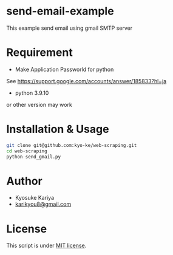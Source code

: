 # send-email-example
 
 This example send email using gmail SMTP server 

 
# Requirement
 
* Make Application Passworld for python 

See https://support.google.com/accounts/answer/185833?hl=ja

* python 3.9.10

or other version may work


# Installation & Usage
 
 
```bash
git clone git@github.com:kyo-ke/web-scraping.git
cd web-scraping
python send_gmail.py
```
 
 
# Author
 
* Kyosuke Kariya
* karikyou8@gmail.com
 
# License
 
This script is under [MIT license](https://en.wikipedia.org/wiki/MIT_License).
 

